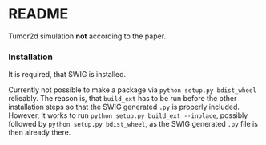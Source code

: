 # README #

Tumor2d simulation **not** according to the paper. 

### Installation ###

It is required, that SWIG is installed.


Currently not possible to make a package via ``python setup.py bdist_wheel``
relieably.
The reason is, that ``build_ext`` has to be run before the other installation steps
so that the SWIG generated ``.py`` is properly included.
However, it works to run ``python setup.py build_ext --inplace``, possibly followed
by ``python setup.py bdist_wheel``, as the SWIG generated ``.py`` file is
then already there.
